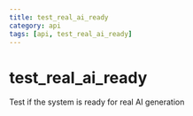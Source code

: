 ```yaml
---
title: test_real_ai_ready
category: api
tags: [api, test_real_ai_ready]
---
```


# test_real_ai_ready

Test if the system is ready for real AI generation

